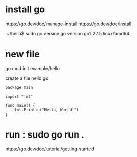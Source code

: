 # install go

https://go.dev/doc/manage-install
https://go.dev/doc/install

:~/hello$ sudo go version
go version go1.22.5 linux/amd64

# new file
go mod init example/hello

create a file hello.go

```
package main

import "fmt"

func main() {
    fmt.Println("Hello, World!")
}
```
# run : sudo go run .
https://go.dev/doc/tutorial/getting-started

